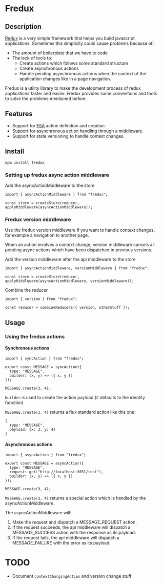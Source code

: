# Fredux

## Description

[Redux](https://github.com/reactjs/redux) is a very simple framework that helps you build javascript applications. Sometimes this simplicity could cause problems because of:

* The amount of boilerplate that we have to code
* The lack of tools to:
  * Create actions which follows some standard structure
  * Create asynchronous actions
  * Handle pending asynchronous actions when the context of the application changes like in a page navigation.

Fredux is a utility library to make the development process of redux applications faster and easier. Fredux provides some conventions and tools to solve the problems mentioned before.

## Features

* Support for [FSA](https://github.com/acdlite/flux-standard-action) action definition and creation.
* Support for asynchronous action handling through a middleware.
* Support for state versioning to handle context changes.

## Install

```
npm install fredux
```

### Setting up fredux async action middleware

Add the asyncActionMiddleware to the store

```
import { asyncActionMiddleware } from "fredux";

const store = createStore(reducer, applyMiddleware(asyncActionMiddleware));
```

### Fredux version middleware

Use the fredux version middleware if you want to handle context changes, for example a navigation to another page.

When an action involves a context change, version middleware cancels all pending async actions which have been dispatched in previous versions.

Add the version middleware after the api middleware to the store

```
import { asyncActionMiddleware, versionMiddleware } from "fredux";

const store = createStore(reducer, applyMiddleware(asyncActionMiddleware, versionMiddleware));
```

Combine the reducer

```
import { version } from "fredux";

const reducer = combineReducers({ version, otherStuff });
```


## Usage

### Using the fredux actions

#### Synchronous actions

```
import { syncAction } from "fredux";

export const MESSAGE = syncAction({
  type: "MESSAGE",
  builder: (x, y) => ({ x, y })
});

MESSAGE.create(3, 4);
```

`builder` is used to create the action payload (it defaults to the identity function)

`MESSAGE.create(3, 4)` returns a flux standard action like this one:


```
{
  type: "MESSAGE",
  payload: {x: 3, y: 4}
}
```


#### Asynchronous actions

```
import { asyncAction } from "fredux";

export const MESSAGE = asyncAction({
  type: "MESSAGE",
  request: get("http://localhost:3031/test"),
  builder: (x, y) => ({ x, y })
});

MESSAGE.create(3, 4);
```

`MESSAGE.create(3, 4)` returns a special action which is handled by the asyncActionMiddleware.

The asyncActionMiddleware will:

1. Make the request and dispatch a MESSAGE_REQUEST action.
2. If the request succeeds, the api middleware will dispatch a MESSAGE_SUCCESS action with the response as its payload.
3. If the request fails, the api middleware will dispatch a MESSAGE_FAILURE with the error as its payload.

# TODO

* Document `contextChangingAction` and version change stuff
